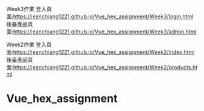 
Week3作業
登入頁面:https://jeanchiang1221.github.io/Vue_hex_assignment/Week3/login.html
後臺產品頁面:https://jeanchiang1221.github.io/Vue_hex_assignment/Week3/admin.html

Week2作業
登入頁面:https://jeanchiang1221.github.io/Vue_hex_assignment/Week2/index.html
後臺產品頁面:https://jeanchiang1221.github.io/Vue_hex_assignment/Week2/products.html

# Vue_hex_assignment
